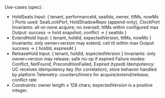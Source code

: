 Use-cases (spec):
- HoldSeats
  Input: { tenant, performanceId, seatIds, owner, ttlMs, nowMs }
  Ports used: SeatLockPort, HoldShadowRepo (append-only), ClockPort
  Invariants: all-or-none acquire; no oversell; ttlMs within configured max
  Output: success -> hold snapshot; conflict -> { seatIds }
- ExtendHold
  Input: { tenant, holdId, expectedVersion, ttlMs, nowMs }
  Invariants: only owner+version may extend; ceil ttl within max
  Output: success -> { holdId, expiresAt }
- ReleaseHold
  Input: { tenant, holdId, expectedVersion }
  Invariants: only owner+version may release; safe no-op if expired
  Failure modes: Conflict, NotFound, PreconditionFailed, Expired (typed)
  Idempotency: UC receives idempotency key (for correlation); store behavior handled by platform
  Telemetry: counters/timers for acquire/extend/release; conflict rate
- Constraints: owner length ≤ 128 chars; expectedVersion is a positive integer.
